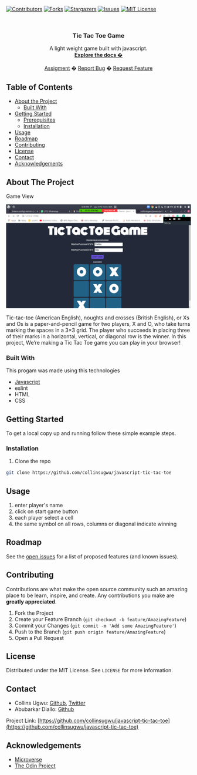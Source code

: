 
<!-- PROJECT SHIELDS -->
<!--
*** I'm using markdown "reference style" links for readability.
*** Reference links are enclosed in brackets [ ] instead of parentheses ( ).
*** See the bottom of this document for the declaration of the reference variables
*** for contributors-url, forks-url, etc. This is an optional, concise syntax you may use.
*** https://www.markdownguide.org/basic-syntax/#reference-style-links
-->
[![Contributors][contributors-shield]][contributors-url]
[![Forks][forks-shield]][forks-url]
[![Stargazers][stars-shield]][stars-url]
[![Issues][issues-shield]][issues-url]
[![MIT License][license-shield]][license-url]



<!-- PROJECT LOGO -->
<br />
<p align="center">
  <h3 align="center">Tic Tac Toe Game</h3>
  <p align="center">
   A light weight game built with javascript.
    <br />
    <a href="https://github.com/collinsugwu/javascript-tic-tac-toe/blob/master/README.md"><strong>Explore the docs �</strong></a>
    <br />
    <br />
    <a href="https://www.theodinproject.com/courses/ruby-programming/lessons/advanced-building-blocks.">Assigment</a>
    �
    <a href="https://github.com/collinsugwu/javascript-tic-tac-toe/issues">Report Bug</a>
    �
    <a href="https://github.com/collinsugwu/javascript-tic-tac-toe/issues">Request Feature</a>
  </p>
</p>



<!-- TABLE OF CONTENTS -->
## Table of Contents

* [About the Project](#about-the-project)
  * [Built With](#built-with)
* [Getting Started](#getting-started)
  * [Prerequisites](#prerequisites)
  * [Installation](#installation)
* [Usage](#usage)
* [Roadmap](#roadmap)
* [Contributing](#contributing)
* [License](#license)
* [Contact](#contact)
* [Acknowledgements](#acknowledgements)



<!-- ABOUT THE PROJECT -->
## About The Project
<p>Game View</p>
<img src="./img/tic-tac-toe.png">

<!-- [![Product Name Screen Shot][product-screenshot]](https://example.com) -->
Tic-tac-toe (American English), noughts and crosses (British English), or Xs and Os is a paper-and-pencil game for two players, X and O, who take turns marking the spaces in a 3×3 grid. The player who succeeds in placing three of their marks in a horizontal, vertical, or diagonal row is the winner.
In this project, We’re making a Tic Tac Toe game you can play in your browser!



### Built With
This progam was made using this technologies
* [Javascript](https://developer.mozilla.org/en-US/docs/Web/JavaScript)
* eslint
* HTML
* CSS


<!-- GETTING STARTED -->
## Getting Started

To get a local copy up and running follow these simple example steps.

### Installation

<!-- 1. Get a free API Key at [https://example.com](https://example.com) -->
1. Clone the repo
```sh
git clone https://github.com/collinsugwu/javascript-tic-tac-toe
```

<!-- USAGE EXAMPLES -->
## Usage
1. enter player's name
2. click on start game button
3. each player select a cell
4. the same symbol on all rows, columns or diagonal indicate winning


<!-- ROADMAP -->
## Roadmap

See the [open issues](https://github.com/collinsugwu/javascript-tic-tac-toe/issues) for a list of proposed features (and known issues).


<!-- CONTRIBUTING -->
## Contributing

Contributions are what make the open source community such an amazing place to be learn, inspire, and create. Any contributions you make are **greatly appreciated**.

1. Fork the Project
2. Create your Feature Branch (`git checkout -b feature/AmazingFeature`)
3. Commit your Changes (`git commit -m 'Add some AmazingFeature'`)
4. Push to the Branch (`git push origin feature/AmazingFeature`)
5. Open a Pull Request



<!-- LICENSE -->
## License

Distributed under the MIT License. See `LICENSE` for more information.


<!-- CONTACT -->
## Contact


* Collins Ugwu: [Github](https://github.com/collinsugwu), [Twitter](https://twitter.com/collinsugwu_me)
* Abubarkar Diallo: [Github](https://github.com/abruzy)

Project Link: [https://github.com/collinsugwu/javascript-tic-tac-toe](https://github.com/collinsugwu/javascript-tic-tac-toe)

<!-- ACKNOWLEDGEMENTS -->
## Acknowledgements
* [Microverse](https://www.microverse.org/)
* [The Odin Project](https://www.theodinproject.com/)




<!-- MARKDOWN LINKS & IMAGES -->
<!-- https://www.markdownguide.org/basic-syntax/#reference-style-links -->
[contributors-shield]: https://img.shields.io/github/contributors/abruzy/bookstore
[contributors-url]: https://github.com/collinsugwu/javascript-tic-tac-toe/graphs/contributors
[forks-shield]: https://img.shields.io/github/forks/abruzy/bookstore
[forks-url]: https://github.com/collinsugwu/javascript-tic-tac-toe/network/members
[stars-shield]: https://img.shields.io/github/stars/abruzy/bookstore
[stars-url]: https://github.com/collinsugwu/javascript-tic-tac-toe/stargazers
[issues-shield]: https://img.shields.io/github/issues/abruzy/bookstore
[issues-url]: https://github.com/collinsugwu/javascript-tic-tac-toe/issues
[license-shield]: https://img.shields.io/github/license/abruzy/bookstore
[license-url]: https://github.com/collinsugwu/javascript-tic-tac-toe/blob/master/LICENSE.txt

